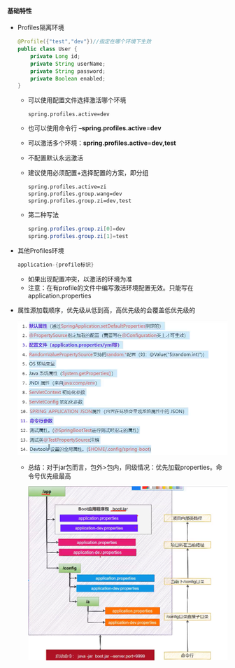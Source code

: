 #### 基础特性

* Profiles隔离环境

  ```java
  @Profile({"test","dev"})//指定在哪个环境下生效
  public class User {
      private Long id;
      private String userName;
      private String password;
      private Boolean enabled;
  }
  ```

  * 可以使用配置文件选择激活哪个环境

    ```properties
    spring.profiles.active=dev
    ```

  * 也可以使用命令行 –**spring.profiles.active**=**dev**

  * 可以激活多个环境：**spring.profiles.active**=**dev,test**

  * 不配置默认永远激活

  * 建议使用必须配置+选择配置的方案，即分组

    ```properties
    spring.profiles.active=zi
    spring.profiles.group.wang=dev
    spring.profiles.group.zi=dev,test
    ```

  * 第二种写法

    ```java
    spring.profiles.group.zi[0]=dev
    spring.profiles.group.zi[1]=test
    ```

* 其他Profiles环境

  ```java
  application-{profile标识}
  ```

  * 如果出现配置冲突，以激活的环境为准
  * 注意：在有profile的文件中编写激活环境配置无效。只能写在 application.properties



* 属性源加载顺序，优先级从低到高，高优先级的会覆盖低优先级的

  ![1720140073851](%E5%9F%BA%E7%A1%80%E7%89%B9%E6%80%A7.assets/1720140073851.png)
  * 总结：对于jar包而言，包外>包内，同级情况：优先加载properties。命令号优先级最高

    ![1720140898571](%E5%9F%BA%E7%A1%80%E7%89%B9%E6%80%A7.assets/1720140898571.png)

